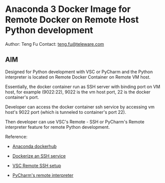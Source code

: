 # Anaconda 3 Docker Image for Remote Docker on Remote Host Python development #

Author: Teng Fu
Contact: teng.fu@teleware.com

## AIM ##

Designed for Python development with VSC or PyCharm and the Python interpreter is located on Remote Docker Container on Remote VM host.

Essentially, the docker container run as SSH server with binding port on VM host, for example (9022:22), 9022 is the vm host port, 22 is the docker container's port.

Developer can access the docker container ssh service by accessing vm host's 9022 port (which is tunneled to container's port 22).

Then developer can use VSC's Remote - SSH or PyCharm's Remote interpreter feature for remote Python development.

Reference:

- [Anaconda dockerhub](https://hub.docker.com/r/continuumio/anaconda3/dockerfile)

- [Dockerize an SSH service](https://docs.docker.com/engine/examples/running_ssh_service/)

- [VSC Remote SSH setup](https://code.visualstudio.com/docs/remote/ssh)

- [PyCharm's remote interpreter](https://www.jetbrains.com/help/pycharm/using-docker-as-a-remote-interpreter.html#config-docker)
